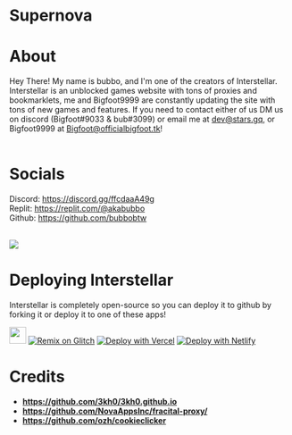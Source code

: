 # Supernova

# About
Hey There! My name is bubbo, and I'm one of the creators of Interstellar. Interstellar is an unblocked games website with tons of proxies and bookmarklets, me and Bigfoot9999 are constantly updating the site with tons of new games and features. If you need to contact either of us DM us on discord (Bigfoot#9033 & bub#3099) or email me at dev@stars.gq, or Bigfoot9999 at Bigfoot@officialbigfoot.tk!
<br><br>

# Socials
Discord: https://discord.gg/ffcdaaA49g<br>
Replit: https://replit.com/@akabubbo<br>
Github: https://github.com/bubbobtw<br>
<br>

[![](https://c5.patreon.com/external/logo/become_a_patron_button.png)](https://www.patreon.com/interstellarofficial)

 
# Deploying Interstellar
Interstellar is completely open-source so you can deploy it to github by forking it or deploy it to one of these apps!






<a href="https://replit.com/github/bubbobtw/interstellar"><img height="30px" src="https://raw.githubusercontent.com/FogNetwork/Tsunami/main/deploy/replit2.svg"><img></a>
[![Remix on Glitch](https://raw.githubusercontent.com/BinBashBanana/deploy-buttons/master/buttons/remade/glitch.svg)](https://glitch.com/edit/#!/import/github/bubbobtw/interstellar)
[![Deploy with Vercel](https://vercel.com/button)](https://vercel.com/new/import?s=https%3A%2F%2Fgithub.com%2Fbubbobtw%2Finterstellar) 
[![Deploy with Netlify](https://www.netlify.com/img/deploy/button.svg)](https://app.netlify.com/start/deploy?repository=https://github.com/bubbobtw/interstellar)




# Credits
- **https://github.com/3kh0/3kh0.github.io**
- **https://github.com/NovaAppsInc/fracital-proxy/**
- **https://github.com/ozh/cookieclicker**
